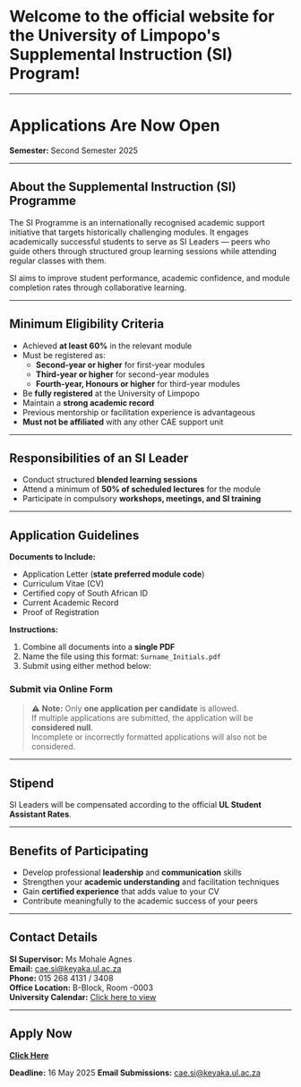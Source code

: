 # Welcome to the official website for the University of Limpopo's Supplemental Instruction (SI) Program!


---

# Applications Are Now Open  
**Semester:** Second Semester 2025  

---

## About the Supplemental Instruction (SI) Programme

The SI Programme is an internationally recognised academic support initiative that targets historically challenging modules. It engages academically successful students to serve as SI Leaders — peers who guide others through structured group learning sessions while attending regular classes with them.

SI aims to improve student performance, academic confidence, and module completion rates through collaborative learning.

---

## Minimum Eligibility Criteria

- Achieved **at least 60%** in the relevant module  
- Must be registered as:  
  - **Second-year or higher** for first-year modules  
  - **Third-year or higher** for second-year modules  
  - **Fourth-year, Honours or higher** for third-year modules  
- Be **fully registered** at the University of Limpopo  
- Maintain a **strong academic record**  
- Previous mentorship or facilitation experience is advantageous  
- **Must not be affiliated** with any other CAE support unit

---

## Responsibilities of an SI Leader

- Conduct structured **blended learning sessions**  
- Attend a minimum of **50% of scheduled lectures** for the module  
- Participate in compulsory **workshops, meetings, and SI training**

---

## Application Guidelines

**Documents to Include:**

- Application Letter (**state preferred module code**)  
- Curriculum Vitae (CV)  
- Certified copy of South African ID  
- Current Academic Record  
- Proof of Registration

**Instructions:**

1. Combine all documents into a **single PDF**  
2. Name the file using this format: `Surname_Initials.pdf`  
3. Submit using either method below:


### Submit via Online Form  

> ⚠️ **Note:** Only **one application per candidate** is allowed.  
> If multiple applications are submitted, the application will be **considered null**.  
> Incomplete or incorrectly formatted applications will also not be considered.

---

## Stipend

SI Leaders will be compensated according to the official **UL Student Assistant Rates**.

---

## Benefits of Participating

- Develop professional **leadership** and **communication** skills  
- Strengthen your **academic understanding** and facilitation techniques  
- Gain **certified experience** that adds value to your CV  
- Contribute meaningfully to the academic success of your peers

---

## Contact Details

**SI Supervisor:** Ms Mohale Agnes  
**Email:** cae.si@keyaka.ul.ac.za  
**Phone:** 015 268 4131 / 3408  
**Office Location:** B-Block, Room -0003  
**University Calendar:** [Click here to view](https://www.ul.ac.za/about-us/calendar/)

---

## Apply Now

[**Click Here**](https://docs.google.com/forms/d/e/1FAIpQLSc_1rF-V8Xja1TH2BFsj0QhWhpdvcLAew5YG531Uh4z7EBeiQ/viewform?usp=sf_link)

**Deadline:** 16 May 2025
**Email Submissions:** cae.si@keyaka.ul.ac.za
